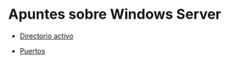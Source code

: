 # Apuntes sobre Windows Server

* [Directorio activo](./DirectorioActivo/../README.md)

* [Puertos](./Puertos.md)